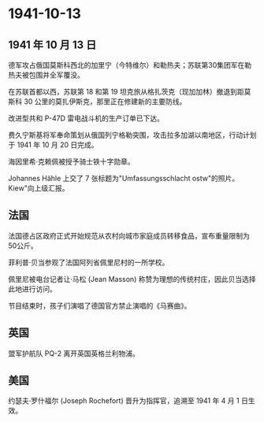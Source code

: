 # 1941-10-13

## 1941 年 10 月 13 日

德军攻占俄国莫斯科西北的加里宁（今特维尔）和勒热夫；苏联第30集团军在勒热夫被包围并全军覆没。

在苏联首都以西，苏联第 18 和第 19
坦克旅从格扎茨克（现加加林）撤退到距莫斯科 30
公里的莫扎伊斯克，那里正在修建新的主要防线。

改进型共和 P-47D 雷电战斗机的生产订单已下达。

费久宁斯基将军奉命策划从俄国列宁格勒突围，攻击拉多加湖以南地区，行动计划于
1941 年 10 月 20 日完成。

海因里希·克赖佩被授予骑士铁十字勋章。

Johannes Hähle 上交了 7 张标题为"Umfassungsschlacht ostw"的照片。
Kiew"向上级汇报。

## 法国

法国德占区政府正式开始规范从农村向城市家庭成员转移食品，宣布重量限制为50公斤。

菲利普·贝当参观了法国阿列省佩里尼村的一所学校。

佩里尼被电台记者让·马松 (Jean Masson)
称赞为理想的传统村庄，因此贝当选择此地进行访问。

节目结束时，孩子们演唱了德国官方禁止演唱的《马赛曲》。

## 英国

盟军护航队 PQ-2 离开英国英格兰利物浦。

## 美国

约瑟夫·罗什福尔 (Joseph Rochefort) 晋升为指挥官，追溯至 1941 年 4 月 1
日生效。

